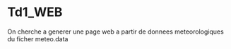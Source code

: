 # Td1_WEB
On cherche a generer une page web a partir de donnees meteorologiques du ficher meteo.data
